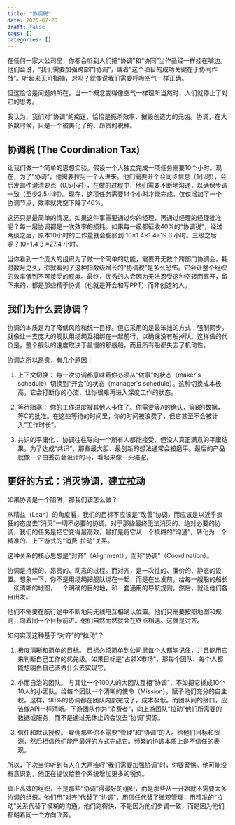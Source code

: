 ```yaml
---
title: "协调税"
date: 2025-07-20
draft: false
tags: []
categories: []
---
```


在任何一家大公司里，你都会听到人们把“协调”和“协同”当作圣经一样挂在嘴边。他们会说，“我们需要加强跨部门协调”，或者“这个项目的成功关键在于协同作战”。听起来无可指摘，对吗？就像说我们需要呼吸空气一样正确。

但这恰恰是问题的所在。当一个概念变得像空气一样理所当然时，人们就停止了对它的思考。

我认为，我们对“协调”的痴迷，恰恰是扼杀效率、摧毁创造力的元凶。协调，在大多数时候，只是一个被美化了的、昂贵的税种。

## 协调税 (The Coordination Tax)
让我们做一个简单的思想实验。假设一个人独立完成一项任务需要10个小时。现在，为了“协调”，他需要拉另一个人进来。他们需要开个会同步信息（1小时），会后发邮件澄清要点（0.5小时），在做的过程中，他们需要不断地沟通，以确保步调一致（至少2.5小时）。现在，这项任务需要14个小时才能完成。仅仅增加了一个协调节点，效率就凭空下降了40%。

这还只是最简单的情况。如果这件事需要通过你的经理，再通过经理的经理批准呢？每一层协调都是一次效率的损耗。如果每一级都征收40%的“协调税”，经过两级之后，原本10小时的工作量就会膨胀到 10×1.4×1.4=19.6 小时。三级之后呢？10×1.4 
3
 ≈27.4 小时。

当你看到一个庞大的组织为了做一个简单的功能，需要开无数个跨部门协调会，耗时数月之久，你就看到了这种指数级增长的“协调税”是多么恐怖。它会让整个组织的效率低到不可接受的程度。最终，优秀的人会因为无法忍受这种空转而离开，留下来的，都是那些精于协调（也就是开会和写PPT）而非创造的人。

## 我们为什么要协调？
协调的本质是为了降低风险和统一目标。但它采用的是最笨拙的方式：强制同步。就像让一支庞大的舰队用缆绳互相绑在一起前行，以确保没有船掉队。这样做的代价是，整个舰队的速度取决于最慢的那艘船，而且所有船都失去了机动性。

协调之所以昂贵，有几个原因：

1. 上下文切换： 每一次协调都意味着你必须从“做事”的状态（maker's schedule）切换到“开会”的状态（manager's schedule）。这种切换成本极高，它会打断你的心流，让你很难再进入深度工作的状态。

1. 等待阻塞： 你的工作进度被其他人卡住了。你需要等A的确认，等B的数据，等C的批准。在这些等待的时间里，你的时间被浪费了，但它甚至不会被计入“工作时长”。

1. 共识的平庸化： 协调往往导向一个所有人都能接受、但没人真正满意的平庸结果。为了达成“共识”，那些最大胆、最创新的想法通常会被磨平。最后的产品就像一个由委员会设计的马，看起来像一头骆驼。

## 更好的方式：消灭协调，建立拉动
如果协调是一个陷阱，那我们该怎么做？

从精益（Lean）的角度看，我们的目标不应该是“改善”协调，而应该是以近乎疯狂的态度去“消灭”一切不必要的协调。对于那些最终无法消灭的、绝对必要的协调，我们的任务是把它变得最高效，最好是将它从一个模糊的“沟通”，转化为一个精准的、上下游式的“消费-拉动”关系。

这种关系的核心思想是“对齐”（Alignment），而非“协调”（Coordination）。

协调是持续的、昂贵的、动态的过程。而对齐，是一次性的、廉价的、静态的设置。想象一下，你不是用缆绳把舰队绑在一起，而是在出发前，给每一艘船的船长一张清晰的地图，一个明确的目的地，和一套通用的导航规则。然后，就让他们各自出发。

他们不需要在航行途中不断地用无线电互相确认位置。他们只需要按照地图和规则，向着同一个目标前进。他们自然而然就会在终点相遇。这就是对齐。

如何实现这种基于“对齐”的“拉动”？

1. 极度清晰和简单的目标。 目标必须简单到公司里每个人都能记住，并且能用它来判断自己工作的优先级。如果目标是“占领X市场”，那每个团队、每个人都能想明白自己该做什么去实现它。

1. 小而自治的团队。 与其让一个100人的大团队互相“协调”，不如把它拆成10个10人的小团队。给每个团队一个清晰的使命（Mission），赋予他们充分的自主权。这样，90%的协调都在团队内部完成了，成本极低。而团队间的接口，应该像API一样清晰。下游团队作为“消费者”，向上游团队“拉动”他们所需要的数据或服务，而不是通过无休止的会议去“协调”资源。

1. 信任和默认授权。 雇佣那些你不需要“管理”和“协调”的人。给他们目标和资源，然后相信他们能用最好的方式完成它。频繁的协调本质上是不信任的表现。

所以，下次当你听到有人在大声疾呼“我们需要加强协调”时，你要警惕。他可能没有意识到，他正在提议给整个系统增加更多的税负。

真正高效的组织，不是那些“协调”得最好的组织，而是那些从一开始就不需要太多协调的组织。他们用“对齐”代替了“协调”，用信任代替了微观管理，用精准的“拉动”关系代替了模糊的沟通。他们跑得快，不是因为他们步调一致，而是因为他们都朝着同一个方向飞奔。